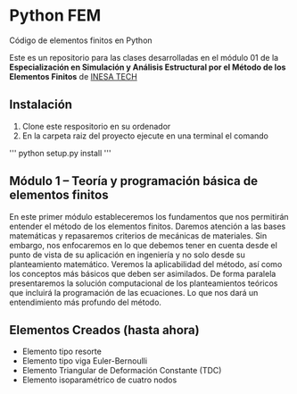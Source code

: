 # Python FEM
Código de elementos finitos en Python

Este es un repositorio para las clases desarrolladas en el módulo 01 de la **Especialización en Simulación y Análisis Estructural por el Método de los Elementos Finitos** de [INESA TECH](https://www.inesa-tech.com/)

## Instalación

1. Clone este respositorio en su ordenador
2. En la carpeta raiz del proyecto ejecute en una terminal el comando

'''
python setup.py install
'''

## Módulo 1 – Teoría y programación básica de elementos finitos
En este primer módulo estableceremos los fundamentos que nos permitirán entender el método de los elementos finitos. Daremos atención a las bases matemáticas y repasaremos criterios de mecánicas de materiales. Sin embargo, nos enfocaremos en lo que debemos tener en cuenta desde el punto de vista de su aplicación en ingeniería y no solo desde su planteamiento matemático. Veremos la aplicabilidad del método, así como los conceptos más básicos que deben ser asimilados. De forma paralela presentaremos la solución computacional de los planteamientos teóricos que incluirá la programación de las ecuaciones. Lo que nos dará un entendimiento más profundo del método.

## Elementos Creados (hasta ahora)
- Elemento tipo resorte
- Elemento tipo viga Euler-Bernoulli
- Elemento Triangular de Deformación Constante (TDC)
- Elemento isoparamétrico de cuatro nodos
